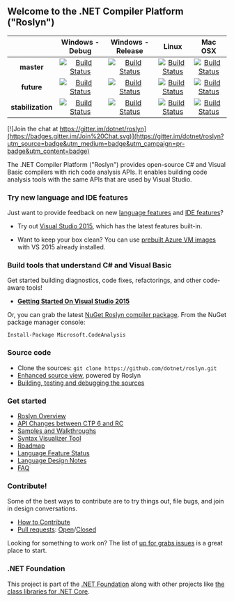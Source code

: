 ## Welcome to the .NET Compiler Platform ("Roslyn")

||Windows - Debug|Windows - Release|Linux|Mac OSX|
|:--:|:--:|:--:|:--:|:--:|
|**master**|[![Build Status](http://dotnet-ci.cloudapp.net/job/dotnet_roslyn_master_win_dbg/badge/icon)](http://dotnet-ci.cloudapp.net/job/dotnet_roslyn_master_win_dbg/)|[![Build Status](http://dotnet-ci.cloudapp.net/job/dotnet_roslyn_master_win_rel/badge/icon)](http://dotnet-ci.cloudapp.net/job/dotnet_roslyn_master_win_rel/)|[![Build Status](http://dotnet-ci.cloudapp.net/job/dotnet_roslyn_master_lin/badge/icon)](http://dotnet-ci.cloudapp.net/job/dotnet_roslyn_master_lin/)|[![Build Status](http://dotnet-ci.cloudapp.net/job/dotnet_roslyn_master_mac/badge/icon)](http://dotnet-ci.cloudapp.net/job/dotnet_roslyn_master_mac/)|
|**future**|[![Build Status](http://dotnet-ci.cloudapp.net/job/dotnet_roslyn_future_win_dbg/badge/icon)](http://dotnet-ci.cloudapp.net/job/dotnet_roslyn_future_win_dbg/)|[![Build Status](http://dotnet-ci.cloudapp.net/job/dotnet_roslyn_future_win_rel/badge/icon)](http://dotnet-ci.cloudapp.net/job/dotnet_roslyn_future_win_rel/)|[![Build Status](http://dotnet-ci.cloudapp.net/job/dotnet_roslyn_future_lin/badge/icon)](http://dotnet-ci.cloudapp.net/job/dotnet_roslyn_future_lin/)|[![Build Status](http://dotnet-ci.cloudapp.net/job/dotnet_roslyn_future_mac/badge/icon)](http://dotnet-ci.cloudapp.net/job/dotnet_roslyn_future_mac/)|
|**stabilization**|[![Build Status](http://dotnet-ci.cloudapp.net/job/dotnet_roslyn_stabil_win_dbg/badge/icon)](http://dotnet-ci.cloudapp.net/job/dotnet_roslyn_stabil_win_dbg/)|[![Build Status](http://dotnet-ci.cloudapp.net/job/dotnet_roslyn_stabil_win_rel/badge/icon)](http://dotnet-ci.cloudapp.net/job/dotnet_roslyn_stabil_win_rel/)|[![Build Status](http://dotnet-ci.cloudapp.net/job/dotnet_roslyn_stabil_lin/badge/icon)](http://dotnet-ci.cloudapp.net/job/dotnet_roslyn_stabil_lin/)|[![Build Status](http://dotnet-ci.cloudapp.net/job/dotnet_roslyn_stabil_mac/badge/icon)](http://dotnet-ci.cloudapp.net/job/dotnet_roslyn_stabil_mac/)|


[![Join the chat at https://gitter.im/dotnet/roslyn](https://badges.gitter.im/Join%20Chat.svg)](https://gitter.im/dotnet/roslyn?utm_source=badge&utm_medium=badge&utm_campaign=pr-badge&utm_content=badge)


The .NET Compiler Platform ("Roslyn") provides open-source C# and Visual Basic compilers 
with rich code analysis APIs.  It enables building code analysis tools with the same APIs 
that are used by Visual Studio.

### Try new language and IDE features

Just want to provide feedback on new [language features](https://github.com/dotnet/roslyn/wiki/Languages-features-in-C%23-6-and-VB-14) 
and [IDE features](http://blogs.msdn.com/b/visualstudio/archive/2014/11/12/the-c-and-visual-basic-code-focused-ide-experience.aspx)? 

* Try out [Visual Studio 2015](https://www.visualstudio.com/en-us/downloads/visual-studio-2015-downloads-vs.aspx), 
which has the latest features built-in.

* Want to keep your box clean? You can use 
[prebuilt Azure VM images](http://blogs.msdn.com/b/visualstudioalm/archive/2014/06/04/visual-studio-14-ctp-now-available-in-the-virtual-machine-azure-gallery.aspx) 
with VS 2015 already installed.

### Build tools that understand C# and Visual Basic

Get started building diagnostics, code fixes, refactorings, and other code-aware tools!

- [**Getting Started On Visual Studio 2015**](https://github.com/dotnet/roslyn/wiki/Getting-Started-on-Visual-Studio-2015)

Or, you can grab the latest [NuGet Roslyn compiler package](http://www.nuget.org/packages/Microsoft.CodeAnalysis). 
From the NuGet package manager console:

    Install-Package Microsoft.CodeAnalysis

### Source code

* Clone the sources: `git clone https://github.com/dotnet/roslyn.git`
* [Enhanced source view](http://source.roslyn.io/), powered by Roslyn 
* [Building, testing and debugging the sources](https://github.com/dotnet/roslyn/wiki/Building%20Testing%20and%20Debugging)

### Get started

* [Roslyn Overview](https://github.com/dotnet/roslyn/wiki/Roslyn%20Overview) 
* [API Changes between CTP 6 and RC](https://github.com/dotnet/roslyn/wiki/VS-2015-RC-API-Changes)
* [Samples and Walkthroughs](https://github.com/dotnet/roslyn/wiki/Samples-and-Walkthroughs)
* [Syntax Visualizer Tool](https://github.com/dotnet/roslyn/wiki/Syntax%20Visualizer)
* [Roadmap](https://github.com/dotnet/roslyn/wiki/Roadmap) 
* [Language Feature Status](https://github.com/dotnet/roslyn/wiki/Languages-features-in-C%23-6-and-VB-14)
* [Language Design Notes](https://github.com/dotnet/roslyn/issues?q=label%3A%22Design+Notes%22+)
* [FAQ](https://github.com/dotnet/roslyn/wiki/FAQ)

### Contribute!

Some of the best ways to contribute are to try things out, file bugs, and join in design conversations. 

* [How to Contribute](https://github.com/dotnet/roslyn/wiki/Contributing-Code)
* [Pull requests](https://github.com/dotnet/roslyn/pulls): [Open](https://github.com/dotnet/roslyn/pulls?q=is%3Aopen+is%3Apr)/[Closed](https://github.com/dotnet/roslyn/pulls?q=is%3Apr+is%3Aclosed)

Looking for something to work on? The list of [up for grabs issues](https://github.com/dotnet/roslyn/issues?q=is%3Aopen+is%3Aissue+label%3A%22Up+for+Grabs%22) is a great place to start.

### .NET Foundation

This project is part of the [.NET Foundation](http://www.dotnetfoundation.org/projects) along with other
projects like [the class libraries for .NET Core](https://github.com/dotnet/corefx/).
